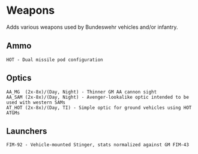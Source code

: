 # Weapons
Adds various weapons used by Bundeswehr vehicles and/or infantry.

## Ammo
    HOT - Dual missile pod configuration

## Optics
    AA_MG  (2x-8x)/(Day, Night) - Thinner GM AA cannon sight
    AA_SAM (2x-8x)/(Day, Night) - Avenger-lookalike optic intended to be used with western SAMs 
    AT_HOT (2x-8x)/(Day, TI) - Simple optic for ground vehicles using HOT ATGMs

## Launchers
    FIM-92 - Vehicle-mounted Stinger, stats normalized against GM FIM-43
